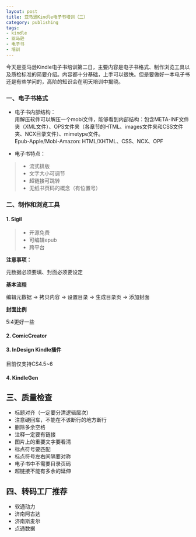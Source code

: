 ```yaml
---
layout: post
title: 亚马逊Kindle电子书培训（二）
category: publishing
tags:
- kindle
- 亚马逊
- 电子书
- 培训
---
```


今天是亚马逊Kindle电子书培训第二日，主要内容是电子书格式、制作浏览工具以及质检标准的简要介绍。内容都十分基础，上手可以很快。但是要做好一本电子书还是有些学问的，高阶的知识会在明天培训中揭晓。
<!--more-->

### 一、电子书格式

* 电子书内部结构：<br/>
用解压软件可以解压一个mobi文件，能够看到内部结构：包含META-INF文件夹（XML文件）、OPS文件夹（各章节的HTML、images文件夹和CSS文件夹、NCX目录文件）、mimetype文件。<br/>
Epub-Apple/Mobi-Amazon: HTML/XHTML、CSS、NCX、OPF

* 电子书特点：
> - 流式排版
> - 文字大小可调节
> - 超链接可跳转
> - 无纸书页码的概念（有位置号）


### 二、制作和浏览工具

#### 1. Sigil

 > * 开源免费
 > * 可编辑epub
 > * 跨平台
 
 **注意事项：**
 
元数据必须要填、封面必须要设定

**基本流程**

编辑元数据 → 拷贝内容 → 设置目录 → 生成目录页 → 添加封面

**封面比例**

5:4更好一些


#### 2. ComicCreator


#### 3. InDesign Kindle插件
目前仅支持CS4.5~6


#### 4. KindleGen



## 三、质量检查

* 标题对齐（一定要分清逻辑层次）
* 注意硬回车，不能在不该断行的地方断行
* 删除多余空格
* 注释一定要有链接
* 图片上的重要文字要看清
* 标点符号要匹配
* 标点符号左右间隔要对称
* 电子书中不需要目录页码
* 超链接不能有多余的延伸


## 四、转码工厂推荐

* 软通动力
* 济南阿古达
* 济南斯麦尔
* 点通数据
